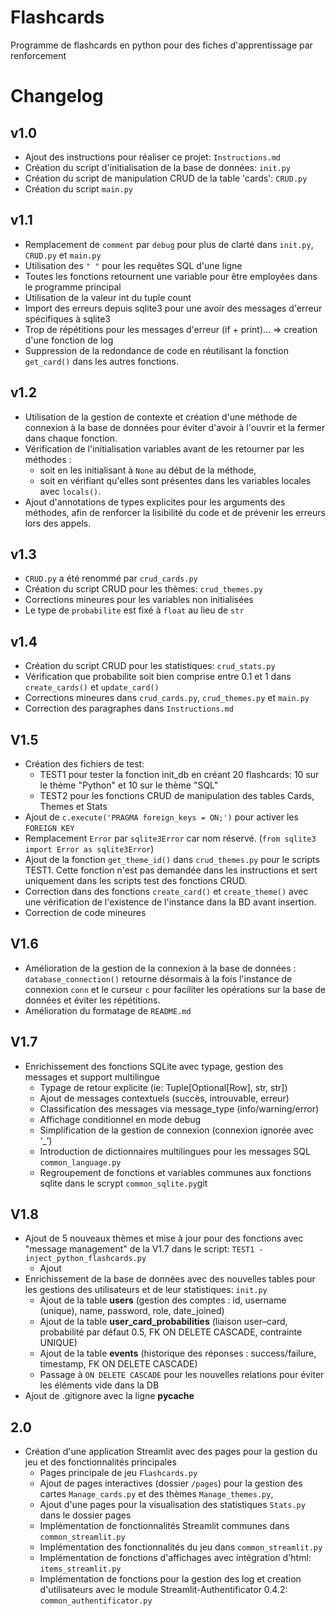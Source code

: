 # Flashcards
Programme de flashcards en python pour des fiches d'apprentissage par renforcement

# Changelog

## v1.0
- Ajout des instructions pour réaliser ce projet: `Instructions.md`
- Création du script d'initialisation de la base de données: `init.py` 
- Création du script de manipulation CRUD de la table 'cards': `CRUD.py`
- Création du script `main.py` 

## v1.1
- Remplacement de `comment` par `debug` pour plus de clarté dans `init.py`, `CRUD.py` et `main.py`
- Utilisation des `" "` pour les requêtes SQL d'une ligne
- Toutes les fonctions retournent une variable pour être employées dans le programme principal
- Utilisation de la valeur int du tuple count
- Import des erreurs depuis sqlite3 pour une avoir des messages d'erreur spécifiques à sqlite3
- Trop de répétitions pour les messages d'erreur (if + print)... => creation d'une fonction de log
- Suppression de la redondance de code en réutilisant la fonction `get_card()` dans les autres fonctions.

## v1.2
- Utilisation de la gestion de contexte et création d'une méthode de connexion à la base de données pour éviter d'avoir à l'ouvrir et la fermer dans chaque fonction.
- Vérification de l'initialisation variables avant de les retourner par les méthodes :
  - soit en les initialisant à `None` au début de la méthode,
  - soit en vérifiant qu'elles sont présentes dans les variables locales avec `locals()`.
- Ajout d'annotations de types explicites pour les arguments des méthodes, afin de renforcer la lisibilité du code et de prévenir les erreurs lors des appels.  

## v1.3
- `CRUD.py` a été renommé par `crud_cards.py`
- Création du script CRUD pour les thèmes: `crud_themes.py`
- Corrections mineures pour les variables non initialisées
- Le type de `probabilite` est fixé à `float` au lieu de `str`

## v1.4
- Création du script CRUD pour les statistiques: `crud_stats.py`
- Vérification que probabilite soit bien comprise entre 0.1 et 1 dans `create_cards()` et `update_card()`
- Corrections mineures dans `crud_cards.py`, `crud_themes.py` et `main.py`
- Correction des paragraphes dans `Instructions.md`

## V1.5
- Création des fichiers de test: 
  - TEST1 pour tester la fonction init_db en créant 20 flashcards: 10 sur le thème "Python" et 10 sur le thème "SQL" 
  - TEST2 pour les fonctions CRUD de manipulation des tables Cards, Themes et Stats
- Ajout de `c.execute('PRAGMA foreign_keys = ON;')` pour activer les `FOREIGN KEY`
- Remplacement `Error` par `sqlite3Error` car nom réservé. (`from sqlite3 import Error as sqlite3Error`)
- Ajout de la fonction `get_theme_id()` dans `crud_themes.py` pour le scripts TEST1. Cette fonction n'est pas demandée dans les instructions et sert uniquement dans les scripts test des fonctions CRUD.
- Correction dans des fonctions `create_card()` et `create_theme()` avec une vérification de l'existence de l'instance dans la BD avant insertion.
- Correction de code mineures

## V1.6
- Amélioration de la gestion de la connexion à la base de données : `database_connection()` retourne désormais à la fois l'instance de connexion `conn` et le curseur `c` pour faciliter les opérations sur la base de données et éviter les répétitions.
- Amélioration du formatage de `README.md`

## V1.7
- Enrichissement des fonctions SQLite avec typage, gestion des messages et support multilingue
  - Typage de retour explicite (ie: Tuple[Optional[Row], str, str])
  - Ajout de messages contextuels (succès, introuvable, erreur)
  - Classification des messages via message_type (info/warning/error)
  - Affichage conditionnel en mode debug
  - Simplification de la gestion de connexion (connexion ignorée avec ‘_’)
  - Introduction de dictionnaires multilingues pour les messages SQL `common_language.py`
  - Regroupement de fonctions et variables communes aux fonctions sqlite dans le scrypt `common_sqlite.py`git

## V1.8
- Ajout de 5 nouveaux thèmes et mise à jour pour des fonctions avec "message management" de la V1.7 dans le script: `TEST1 - inject_python_flashcards.py`  
  - Ajout
- Enrichissement de la base de données avec des nouvelles tables pour les gestions des utilisateurs et de leur statistiques: `init.py`
  - Ajout de la table **users** (gestion des comptes : id, username (unique), name, password, role, date_joined)  
  - Ajout de la table **user_card_probabilities** (liaison user–card, probabilité par défaut 0.5, FK ON DELETE CASCADE, contrainte UNIQUE)  
  - Ajout de la table **events** (historique des réponses : success/failure, timestamp, FK ON DELETE CASCADE)  
  - Passage à `ON DELETE CASCADE` pour les nouvelles relations pour éviter les éléments vide dans la DB
- Ajout de .gitignore avec la ligne __pycache__

## 2.0
- Création d'une application Streamlit avec des pages pour la gestion du jeu et des fonctionnalités principales
  - Pages principale de jeu `Flashcards.py`
  - Ajout de pages interactives (dossier `/pages`) pour la gestion des cartes `Manage_cards.py` et des thèmes `Manage_themes.py`, 
  - Ajout d'une pages pour la visualisation des statistiques `Stats.py` dans le dossier pages
  - Implémentation de fonctionnalités Streamlit communes dans `common_streamlit.py`
  - Implémentation des fonctionnalités du jeu dans `common_streamlit.py`
  - Implémentation de fonctions d'affichages avec intégration d'html: `items_streamlit.py`
  - Implémentation de fonctions pour la gestion des log et creation d'utilisateurs avec le module Streamlit-Authentificator 0.4.2: `common_authentificator.py`